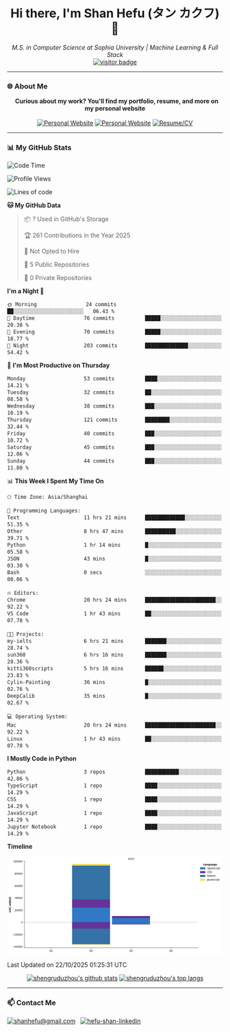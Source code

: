<h1 align="center">
  Hi there, I'm Shan Hefu (タン カクフ) 👋
</h1>

<p align="center">
  <em>M.S. in Computer Science at Sophia University | Machine Learning & Full Stack </em>
  <br />
  <a href="https://github.com/shengruduzhou">
    <img src="https://visitor-badge.laobi.icu/badge?page_id=shengruduzhou.shengruduzhou&left_text=Visitors" alt="visitor badge"/>
  </a>
</p>

---

### 🌐 About Me

<p align="center">
  <b>Curious about my work? You'll find my portfolio, resume, and more on my personal website</b>
  <br><br>
  <a href="http://shengruduzhou.github.io/" target="blank" rel="noreferrer"><img src="https://img.shields.io/badge/Mypage-222222?style=for-the-badge&logo=githubpages&logoColor=white" alt="Personal Website"/></a>
  <a href="https://shanhefu-portfolio.vercel.app/" target="blank" rel="noreferrer"><img src="https://img.shields.io/badge/Portfolio-28a745?style=for-the-badge&logo=google-chrome&logoColor=white" alt="Personal Website"/></a>
  <a href="https://shengruduzhou.github.io/about%20me/2025/06/05/Introduction.html" target="blank" rel="noreferrer"><img src="https://img.shields.io/badge/Resume-d14836?style=for-the-badge&logo=reactiveresume&logoColor=white" alt="Resume/CV"/></a>
</p>
</p>

---

### 📊 My GitHub Stats

<!--START_SECTION:waka-->
![Code Time](http://img.shields.io/badge/Code%20Time-567%20hrs%2057%20mins-blue)

![Profile Views](http://img.shields.io/badge/Profile%20Views-0-blue)

![Lines of code](https://img.shields.io/badge/From%20Hello%20World%20I%27ve%20Written-105.7%20thousand%20lines%20of%20code-blue)

**🐱 My GitHub Data** 

> 📦 ? Used in GitHub's Storage 
 > 
> 🏆 261 Contributions in the Year 2025
 > 
> 🚫 Not Opted to Hire
 > 
> 📜 5 Public Repositories 
 > 
> 🔑 0 Private Repositories 
 > 
**I'm a Night 🦉** 

```text
🌞 Morning                24 commits          ██░░░░░░░░░░░░░░░░░░░░░░░   06.43 % 
🌆 Daytime                76 commits          █████░░░░░░░░░░░░░░░░░░░░   20.38 % 
🌃 Evening                70 commits          █████░░░░░░░░░░░░░░░░░░░░   18.77 % 
🌙 Night                  203 commits         ██████████████░░░░░░░░░░░   54.42 % 
```
📅 **I'm Most Productive on Thursday** 

```text
Monday                   53 commits          ████░░░░░░░░░░░░░░░░░░░░░   14.21 % 
Tuesday                  32 commits          ██░░░░░░░░░░░░░░░░░░░░░░░   08.58 % 
Wednesday                38 commits          ███░░░░░░░░░░░░░░░░░░░░░░   10.19 % 
Thursday                 121 commits         ████████░░░░░░░░░░░░░░░░░   32.44 % 
Friday                   40 commits          ███░░░░░░░░░░░░░░░░░░░░░░   10.72 % 
Saturday                 45 commits          ███░░░░░░░░░░░░░░░░░░░░░░   12.06 % 
Sunday                   44 commits          ███░░░░░░░░░░░░░░░░░░░░░░   11.80 % 
```


📊 **This Week I Spent My Time On** 

```text
🕑︎ Time Zone: Asia/Shanghai

💬 Programming Languages: 
Text                     11 hrs 21 mins      █████████████░░░░░░░░░░░░   51.35 % 
Other                    8 hrs 47 mins       ██████████░░░░░░░░░░░░░░░   39.71 % 
Python                   1 hr 14 mins        █░░░░░░░░░░░░░░░░░░░░░░░░   05.58 % 
JSON                     43 mins             █░░░░░░░░░░░░░░░░░░░░░░░░   03.30 % 
Bash                     0 secs              ░░░░░░░░░░░░░░░░░░░░░░░░░   00.06 % 

🔥 Editors: 
Chrome                   20 hrs 24 mins      ███████████████████████░░   92.22 % 
VS Code                  1 hr 43 mins        ██░░░░░░░░░░░░░░░░░░░░░░░   07.78 % 

🐱‍💻 Projects: 
my-ielts                 6 hrs 21 mins       ███████░░░░░░░░░░░░░░░░░░   28.74 % 
sun360                   6 hrs 16 mins       ███████░░░░░░░░░░░░░░░░░░   28.36 % 
kitti360scripts          5 hrs 16 mins       ██████░░░░░░░░░░░░░░░░░░░   23.83 % 
Cylin-Painting           36 mins             █░░░░░░░░░░░░░░░░░░░░░░░░   02.76 % 
DeepCalib                35 mins             █░░░░░░░░░░░░░░░░░░░░░░░░   02.67 % 

💻 Operating System: 
Mac                      20 hrs 24 mins      ███████████████████████░░   92.22 % 
Linux                    1 hr 43 mins        ██░░░░░░░░░░░░░░░░░░░░░░░   07.78 % 
```

**I Mostly Code in Python** 

```text
Python                   3 repos             ███████████░░░░░░░░░░░░░░   42.86 % 
TypeScript               1 repo              ████░░░░░░░░░░░░░░░░░░░░░   14.29 % 
CSS                      1 repo              ████░░░░░░░░░░░░░░░░░░░░░   14.29 % 
JavaScript               1 repo              ████░░░░░░░░░░░░░░░░░░░░░   14.29 % 
Jupyter Notebook         1 repo              ████░░░░░░░░░░░░░░░░░░░░░   14.29 % 
```



**Timeline**

![Lines of Code chart](https://raw.githubusercontent.com/shengruduzhou/shengruduzhou/main/assets/bar_graph.png)


 Last Updated on 22/10/2025 01:25:31 UTC
<!--END_SECTION:waka-->

<p align="center">
  <a href="https://github.com/shengruduzhou" target="_blank" rel="noreferrer">
    <a href="https://github.com/shengruduzhou" target="blank"><img src="https://github-readme-stats.vercel.app/api?username=shengruduzhou&show_icons=true&locale=en&theme=tokyonight&count_private=true" alt="shengruduzhou's github stats"/></a>
    <a href="https://github.com/shengruduzhou" target="blank"><img src="https://github-readme-stats.vercel.app/api/top-langs/?username=shengruduzhou&layout=compact&locale=en&theme=tokyonight" alt="shengruduzhou's top langs"/></a>
  </a>
</p>

---

### 📫 Contact Me

<p align="left">
  <a href="mailto:shanhefu@gmail.com" target="blank"><img align="center" src="https://img.shields.io/badge/Gmail-D14836?style=for-the-badge&logo=gmail&logoColor=white" alt="shanhefu@gmail.com" /></a>
  <a href="https://linkedin.com/in/hefu-shan-054b24361/" target="blank"><img align="center" src="https://img.shields.io/badge/LinkedIn-0077B5?style=for-the-badge&logo=linkedin&logoColor=white" alt="hefu-shan-linkedin" /></a>
</p>
